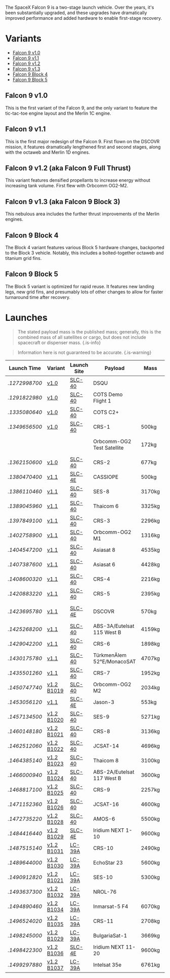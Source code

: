 <!-- TITLE: Falcon 9 -->
<!-- SUBTITLE: This document describes the evolution of the SpaceX Falcon 9. -->

The SpaceX Falcon 9 is a two-stage launch vehicle. Over the years, it's been substantially upgraded, and these upgrades have dramatically improved performance and added hardware to enable first-stage recovery.

# Variants
* [Falcon 9 v1.0](falcon-9-v1-0)
* [Falcon 9 v1.1](falcon-9-v1-1)
* [Falcon 9 v1.2](falcon-9-v1-2)
* [Falcon 9 v1.3](falcon-9-v1-3)
* [Falcon 9 Block 4](falcon-9-b4)
* [Falcon 9 Block 5](falcon-9-b5)


## Falcon 9 v1.0

This is the first variant of the Falcon 9, and the only variant to feature the tic-tac-toe engine layout and the Merlin 1C engine.

## Falcon 9 v1.1

This is the first major redesign of the Falcon 9. First flown on the DSCOVR mission, it features dramatically lengthened first and second stages, along with the octaweb and Merlin 1D engines.

## Falcon 9 v1.2 (aka Falcon 9 Full Thrust)

This variant features densified propellants to increase energy without increasing tank volume. First flew with Orbcomm OG2-M2.

## Falcon 9 v1.3 (aka Falcon 9 Block 3)

This nebulous area includes the further thrust improvements of the Merlin engines.

## Falcon 9 Block 4

The Block 4 variant features various Block 5 hardware changes, backported to the Block 3 vehicle. Notably, this includes a bolted-together octaweb and titanium grid fins.

## Falcon 9 Block 5

The Block 5 variant is optimized for rapid reuse. It features new landing legs, new grid fins, and presumably lots of other changes to allow for faster turnaround time after recovery.

# Launches

> The stated payload mass is the published mass; generally, this is the combined mass of all satellites or cargo, but does not include spacecraft or dispenser mass.
{.is-info}

> Information here is not guaranteed to be accurate.
{.is-warning}


|Launch Time  |Variant                                   |Launch Site     |Payload                          |Mass   |Orbit       |Mission                  |Landing              |Location            |
|-------------|------------------------------------------|----------------|---------------------------------|-------|------------|-------------------------|---------------------|--------------------|
|*.1272998700*|[v1.0](falcon-9-v1-0)                     |[SLC-40](slc-40)|DSQU                             |       |LEO         |Success                  |Failure (parachutes) |ocean               |
|*.1291822980*|[v1.0](falcon-9-v1-0)                     |[SLC-40](slc-40)|COTS Demo Flight 1               |       |LEO         |Success                  |Failure (parachutes) |ocean               |
|*.1335080640*|[v1.0](falcon-9-v1-0)                     |[SLC-40](slc-40)|COTS C2+                         |       |ISS         |Success                  |                     |                    |
|*.1349656500*|[v1.0](falcon-9-v1-0)                     |[SLC-40](slc-40)|CRS-1                            |500kg  |ISS         |Success                  |                     |                    |
|             |                                          |                |Orbcomm-OG2 Test Satellite       |172kg  |ISS         |Failure (incorrect orbit)|                     |                    |
|*.1362150600*|[v1.0](falcon-9-v1-0)                     |[SLC-40](slc-40)|CRS-2                            |677kg  |ISS         |Success                  |                     |                    |
|*.1380470400*|[v1.1](falcon-9-v1-1)                     |[SLC-4E](slc-4e)|CASSIOPE                         |500kg  |Polar orbit |Success                  |Failure              |ocean               |
|*.1386110460*|[v1.1](falcon-9-v1-1)                     |[SLC-40](slc-40)|SES-8                            |3170kg |GTO         |Success                  |                     |                    |
|*.1389045960*|[v1.1](falcon-9-v1-1)                     |[SLC-40](slc-40)|Thaicom 6                        |3325kg |GTO         |Success                  |                     |                    |
|*.1397849100*|[v1.1](falcon-9-v1-1)                     |[SLC-40](slc-40)|CRS-3                            |2296kg |ISS         |Success                  |Success              |ocean               |
|*.1402758900*|[v1.1](falcon-9-v1-1)                     |[SLC-40](slc-40)|Orbcomm-OG2 M1                   |1316kg |LEO         |Success                  |Success              |ocean               |
|*.1404547200*|[v1.1](falcon-9-v1-1)                     |[SLC-40](slc-40)|Asiasat 8                        |4535kg |GTO         |Success                  |                     |                    |
|*.1407387600*|[v1.1](falcon-9-v1-1)                     |[SLC-40](slc-40)|Asiasat 6                        |4428kg |GTO         |Success                  |                     |                    |
|*.1408600320*|[v1.1](falcon-9-v1-1)                     |[SLC-40](slc-40)|CRS-4                            |2216kg |ISS         |Success                  |Success              |ocean               |
|*.1420883220*|[v1.1](falcon-9-v1-1)                     |[SLC-40](slc-40)|CRS-5                            |2395kg |ISS         |Success                  |Failure              |[JRTI](marmac-300)  |
|*.1423695780*|[v1.1](falcon-9-v1-1)                     |[SLC-4E](slc-4e)|DSCOVR                           |570kg  |Sun-Earth L1|Success                  |Success              |ocean               |
|*.1425268200*|[v1.1](falcon-9-v1-1)                     |[SLC-40](slc-40)|ABS-3A/Eutelsat 115 West B       |4159kg |GTO         |Success                  |                     |                    |
|*.1429042200*|[v1.1](falcon-9-v1-1)                     |[SLC-40](slc-40)|CRS-6                            |1898kg |ISS         |Success                  |Failure              |[JRTI](marmac-300)  |
|*.1430175780*|[v1.1](falcon-9-v1-1)                     |[SLC-40](slc-40)|TürkmenÄlem 52°E/MonacoSAT       |4707kg |GTO         |Success                  |                     |                    |
|*.1435501260*|[v1.1](falcon-9-v1-1)                     |[SLC-40](slc-40)|CRS-7                            |1952kg |ISS         |Failure                  |N/A                  |[JRTI](marmac-300)  |
|*.1450747740*|[v1.2](falcon-9-v1-2) [B1019](f9-b1019)   |[SLC-40](slc-40)|Orbcomm-OG2 M2                   |2034kg |LEO         |Success                  |Success              |[LZ-1](lz-1)        |
|*.1453056120*|[v1.1](falcon-9-v1-1)                     |[SLC-4E](slc-4e)|Jason-3                          |553kg  |LEO         |Success                  |Failure              |[JRTI](marmac-303)  |
|*.1457134500*|[v1.2](falcon-9-v1-2) [B1020](f9-b1020)   |[SLC-40](slc-40)|SES-9                            |5271kg |GTO         |Success                  |Failure              |[OCISLY](marmac-304)|
|*.1460148180*|[v1.2](falcon-9-v1-2) [B1021](f9-b1021)   |[SLC-40](slc-40)|CRS-8                            |3136kg |ISS         |Success                  |Success              |[OCISLY](marmac-304)|
|*.1462512060*|[v1.2](falcon-9-v1-2) [B1022](f9-b1022)   |[SLC-40](slc-40)|JCSAT-14                         |4696kg |GTO         |Success                  |Success              |[OCISLY](marmac-304)|
|*.1464385140*|[v1.2](falcon-9-v1-2) [B1023](f9-b1023)   |[SLC-40](slc-40)|Thaicom 8                        |3100kg |GTO         |Success                  |Success              |[OCISLY](marmac-304)|
|*.1466000940*|[v1.2](falcon-9-v1-2) [B1024](f9-b1024)   |[SLC-40](slc-40)|ABS-2A/Eutelsat 117 West B       |3600kg |GTO         |Success                  |Failure              |[OCISLY](marmac-304)|
|*.1468817100*|[v1.2](falcon-9-v1-2) [B1025](f9-b1025)   |[SLC-40](slc-40)|CRS-9                            |2257kg |ISS         |Success                  |Success              |[LZ-1](lz-1)        |
|*.1471152360*|[v1.2](falcon-9-v1-2) [B1026](f9-b1026)   |[SLC-40](slc-40)|JCSAT-16                         |4600kg |GTO         |Success                  |Success              |[OCISLY](marmac-304)|
|*.1472735220*|[v1.2](falcon-9-v1-2) [B1028](f9-b1028)   |[SLC-40](slc-40)|AMOS-6                           |5500kg |GTO         |Failure                  |N/A                  |[OCISLY](marmac-304)|
|*.1484416440*|[v1.2](falcon-9-v1-2) [B1029](f9-b1029)   |[SLC-4E](slc-4e)|Iridium NEXT 1-10                |9600kg |LEO         |Success                  |Success              |[JRTI](marmac-303)  |
|*.1487515140*|[v1.2](falcon-9-v1-2) [B1031](f9-b1031)   |[LC-39A](lc-39A)|CRS-10                           |2490kg |ISS         |Success                  |Success              |[LZ-1](lz-1)        |
|*.1489644000*|[v1.2](falcon-9-v1-2) [B1030](f9-b1030)   |[LC-39A](lc-39A)|EchoStar 23                      |5600kg |GTO         |Success                  |                     |                    |
|*.1490912820*|[v1.2](falcon-9-v1-2) [B1021](f9-b1021)   |[LC-39A](lc-39A)|SES-10                           |5300kg |GTO         |Success                  |Success              |[OCISLY](marmac-304)|
|*.1493637300*|[v1.2](falcon-9-v1-2) [B1032](f9-b1032)   |[LC-39A](lc-39A)|NROL-76                          |       |LEO         |Success                  |Success              |[LZ-1](lz-1)        |
|*.1494890460*|[v1.2](falcon-9-v1-2) [B1034](f9-b1034)   |[LC-39A](lc-39A)|Inmarsat-5 F4                    |6070kg |GTO         |Success                  |                     |                    |
|*.1496524020*|[v1.2](falcon-9-v1-2) [B1035](f9-b1035)   |[LC-39A](lc-39A)|CRS-11                           |2708kg |ISS         |Success                  |Success              |[LZ-1](lz-1)        |
|*.1498245000*|[v1.2](falcon-9-v1-2) [B1029](f9-b1029)   |[LC-39A](lc-39A)|BulgariaSat-1                    |3669kg |GTO         |Success                  |Success              |[OCISLY](marmac-304)|
|*.1498422300*|[v1.2](falcon-9-v1-2) [B1036](f9-b1036)   |[SLC-4E](slc-4e)|Iridium NEXT 11-20               |9600kg |LEO         |Success                  |Success              |[JRTI](marmac-303)  |
|*.1499297880*|[v1.2](falcon-9-v1-2) [B1037](f9-b1037)   |[LC-39A](lc-39A)|Intelsat 35e                     |6761kg |GTO         |Success                  |                     |                    |

